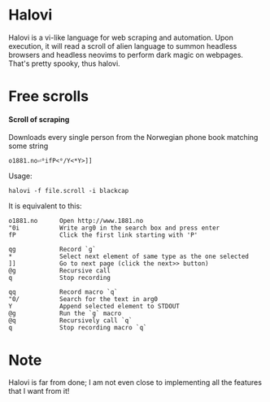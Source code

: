 # Halovi
Halovi is a vi-like language for web scraping and automation. Upon execution, it will read a scroll of alien language to summon headless browsers and headless neovims to perform dark magic on webpages. That's pretty spooky, thus halovi.

# Free scrolls

#### Scroll of scraping
Downloads every single person from the Norwegian phone book matching some string
```
o1881.no⏎⁰ifP<⁰/Y<*Y>]]
```

Usage:
```
halovi -f file.scroll -i blackcap
```

It is equivalent to this:
```
o1881.no      Open http://www.1881.no
"0i           Write arg0 in the search box and press enter
fP            Click the first link starting with 'P'

qg            Record `g`
*             Select next element of same type as the one selected
]]            Go to next page (click the next>> button)
@g            Recursive call
q             Stop recording

qq            Record macro `q`
"0/           Search for the text in arg0
Y             Append selected element to STDOUT
@g            Run the `g` macro
@q            Recursively call `q`
q             Stop recording macro `q`
```

# Note

Halovi is far from done; I am not even close to implementing all the features that I want from it!
